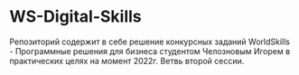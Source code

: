 # WS-Digital-Skills
Репозиторий содержит в себе решение конкурсных заданий WorldSkills - Программные решения для бизнеса студентом Челозновым Игорем в практических целях на момент 2022г.
Ветвь второй сессии.
